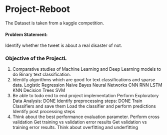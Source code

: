 # Project-Reboot

The Dataset is taken from a kaggle competition.

#### Problem Statement:
Identify whether the tweet is about a real disaster of not.

### Objective of the ProjectL
<ol>
<li>Comparative studies of Machine Learning and Deep Learning models to do Binary text classification.</li>

<li>Identify algorithms which are good for text classifications and sparse data. 
Logistic Regression
Naive Bayes
Neural Networks
CNN
RNN
LSTM
KNN
Decision Trees
SVM
</li>
<li>
Be able to todo end to end project implementation
Perform Exploratory Data Analysis:  DONE
Identify preprocessing steps: DONE
Train Classifiers and save them
Load the classifier and perform predictions
Identify post processing steps
</li>

<li>
Think about the best performance evaluation parameter.
Perform cross validation
Get training vs validation error results
Get validation vs training error results.
Think about overfitting and underfitting
 </li>
<ol>
